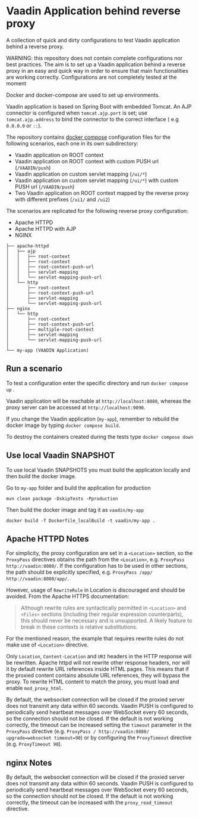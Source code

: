 # Vaadin Application behind reverse proxy

A collection of quick and dirty configurations to test Vaadin application behind
a reverse proxy.

WARNING: this repository does not contain complete configurations nor best practices.
The aim is to set up a Vaadin application behind a reverse proxy in an easy and quick way in order to ensure that main functionalities are working correctly. 
Configurations are not completely tested at the moment

Docker and docker-compose are used to set up environments.

Vaadin application is based on Spring Boot with embedded Tomcat.
An AJP connector is configured when `tomcat.ajp.port` is set;
use `tomcat.ajp.address` to bind the connector to the correct interface (
e.g `0.0.0.0` or `::`).

The repository
contains [docker compose](https://docs.docker.com/compose/reference/)
configuration files for the following scenarios, each one in its own
subdirectory:

* Vaadin application on ROOT context
* Vaadin application on ROOT context with custom PUSH url (`/VAADIN/push`)
* Vaadin application on custom servlet mapping (`/ui/*`)
* Vaadin application on custom servlet mapping (`/ui/*`) with custom PUSH
  url (`/VAADIN/push`)
* Two Vaadin application on ROOT context mapped by the reverse proxy with 
  different prefixes (`/ui1/` and `/ui2`)
 

The scenarios are replicated for the following reverse proxy configuration:

* Apache HTTPD
* Apache HTTPD with AJP
* NGINX

```
├── apache-httpd
│   ├── ajp
│   │   ├── root-context
│   │   ├── root-context
│   │   ├── root-context-push-url
│   │   ├── servlet-mapping
│   │   └── servlet-mapping-push-url
│   └── http
│       ├── root-context
│       ├── root-context-push-url
│       ├── servlet-mapping
│       └── servlet-mapping-push-url
├── nginx
│   └── http
│       ├── root-context
│       ├── root-context-push-url
│       ├── multiple-root-context
│       ├── servlet-mapping
│       └── servlet-mapping-push-url
│
└── my-app (VAADIN Application)
```

## Run a scenario

To test a configuration enter the specific directory and run `docker compose up`
.

Vaadin application will be reachable at `http://localhost:8080`, whereas the
proxy server can be accessed at `http://localhost:9090`.

If you change the Vaadin application (`my-app`), remember to rebuild the docker
image by typing `docker compose build`.

To destroy the containers created during the tests type `docker compose down`

## Use local Vaadin SNAPSHOT

To use local Vaadin SNAPSHOTS you must build the application locally and then
build the docker image.

Go to `my-app` folder and build the application for production

```
mvn clean package -DskipTests -Pproduction 
```

Then build the docker image and tag it as `vaadin/my-app`

```
docker build -f Dockerfile_localBuild -t vaadin/my-app .
```

## Apache HTTPD Notes

For simplicity, the proxy configuration are set in a `<Location>` section, so
the `ProxyPass` directives obtains the path from the `<Location>`, 
e.g. `ProxyPass http://vaadin:8080/`.
If the configuration has to be used in other sections, the path should be
explicitly specified, e.g. `ProxyPass /app/ http://vaadin:8080/app/`.

However, usage of `RewriteRule` in Location is discouraged and should be avoided.
From the Apache HTTPS documentation:

> Although rewrite rules are syntactically permitted in `<Location>` and `<Files>`
> sections (including their regular expression counterparts), this should never
> be necessary and is unsupported. A likely feature to break in these contexts
> is relative substitutions.

For the mentioned reason, the example that requires rewrite rules do not make
use of `<Location>` directive.

Only `Location`, `Content-Location` and `URI` headers in the HTTP response
will be rewritten. Apache httpd will not rewrite other response headers,
nor will it by default rewrite URL references inside HTML pages.
This means that if the proxied content contains absolute URL references,
they will bypass the proxy. To rewrite HTML content to match the proxy,
you must load and enable `mod_proxy_html`.

By default, the websocket connection will be closed if the proxied server does
not transmit any data within 60 seconds. Vaadin PUSH is configured to
periodically send heartbeat messages over WebSocket every 60 seconds, so the
connection should not be closed.
If the default is not working correctly, the timeout can be increased setting the
`timeout` parameter in the `ProxyPass` directive (e.g. `ProxyPass / http://vaadin:8080/ upgrade=websocket timeout=90`)
or by configuring the `ProxyTimeout` directive (e.g. `ProxyTimeout 90`).

## nginx Notes

By default, the websocket connection will be closed if the proxied server does
not transmit any data within 60 seconds. Vaadin PUSH is configured to
periodically send heartbeat messages over WebSocket every 60 seconds, so the
connection should not be closed. 
If the default is not working correctly, the timeout can be increased with the
`proxy_read_timeout` directive.